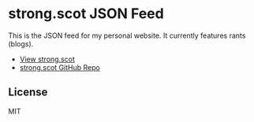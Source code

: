 # strong.scot JSON Feed

This is the JSON feed for my personal website. It currently features rants (blogs).

- [View strong.scot](https://string.scot)
- [strong.scot GitHub Repo](https://github.com/scottstraughan/strong.scot)

## License

MIT
